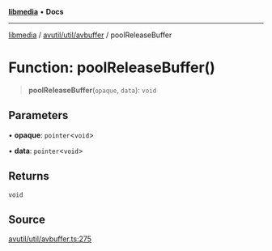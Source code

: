 [**libmedia**](../../../../README.md) • **Docs**

***

[libmedia](../../../../README.md) / [avutil/util/avbuffer](../README.md) / poolReleaseBuffer

# Function: poolReleaseBuffer()

> **poolReleaseBuffer**(`opaque`, `data`): `void`

## Parameters

• **opaque**: `pointer`\<`void`\>

• **data**: `pointer`\<`void`\>

## Returns

`void`

## Source

[avutil/util/avbuffer.ts:275](https://github.com/zhaohappy/libmedia/blob/b4bb608d2b1c00d036d73fc8d222b1a97be53694/src/avutil/util/avbuffer.ts#L275)
